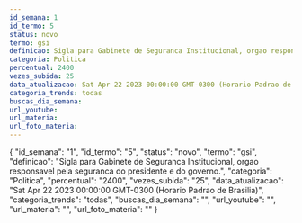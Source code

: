 ```yaml
---
id_semana: 1
id_termo: 5
status: novo
termo: gsi
definicao: Sigla para Gabinete de Seguranca Institucional, orgao responsavel pela seguranca do presidente e do governo.
categoria: Politica
percentual: 2400
vezes_subida: 25
data_atualizacao: Sat Apr 22 2023 00:00:00 GMT-0300 (Horario Padrao de Brasilia)
categoria_trends: todas
buscas_dia_semana: 
url_youtube: 
url_materia: 
url_foto_materia: 
---
```


{
  "id_semana": "1",
  "id_termo": "5",
  "status": "novo",
  "termo": "gsi",
  "definicao": "Sigla para Gabinete de Seguranca Institucional, orgao responsavel pela seguranca do presidente e do governo.",
  "categoria": "Politica",
  "percentual": "2400",
  "vezes_subida": "25",
  "data_atualizacao": "Sat Apr 22 2023 00:00:00 GMT-0300 (Horario Padrao de Brasilia)",
  "categoria_trends": "todas",
  "buscas_dia_semana": "",
  "url_youtube": "",
  "url_materia": "",
  "url_foto_materia": ""
}